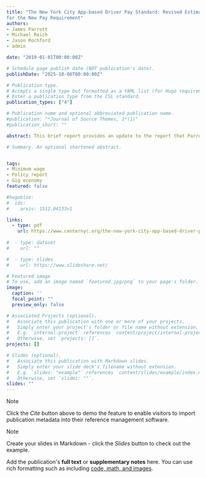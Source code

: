 ```yaml
---
title: "The New York City App-based Driver Pay Standard: Revised Estimates 
for the New Pay Requirement"
authors:
- James Parrott
- Michael Reich
- Jason Rochford
- admin

date: "2019-01-01T00:00:00Z"

# Schedule page publish date (NOT publication's date).
publishDate: "2025-10-06T00:00:00Z"

# Publication type.
# Accepts a single type but formatted as a YAML list (for Hugo requirements).
# Enter a publication type from the CSL standard.
publication_types: ["4"]

# Publication name and optional abbreviated publication name.
#publication: "*Journal of Source Themes, 1*(1)"
#publication_short: ""

abstract: This brief report provides an update to the report that Parrott and Reich issued in July 2018, "An Earnings Standard for New York City’s App-based Drivers: Economic Analysis and Policy Assessment,” and informs the final pay standard as incorporated in the Driver Income and Transparency Rules, adopted by the New York City Taxi and Limousine Commission (TLC) on December 4, 2018.1 The new pay standard takes effect February 1, 2019. Since the July report, we have revised the basis for our expense analysis and used new data to revise our estimate of the extent by which current driver earnings fall below the proposed minimum driver pay standard. With the adopted rules, New York City becomes the first city in the U.S. to establish a minimum pay standard for app-dispatched drivers, and the first city anywhere with an incentive for companies to increase the percent of time a driver has apassenger is in the car.

# Summary. An optional shortened abstract.


tags:
- Minimum wage
- Policy report
- Gig economy
featured: false

#hugoblox:
#  ids:
#    arxiv: 1512.04133v1

links:
  - type: pdf
    url: https://www.centernyc.org/the-new-york-city-app-based-driver-pay-standard-revised
 
#  - type: dataset
#    url: ""

#  - type: slides
#    url: https://www.slideshare.net/

# Featured image
# To use, add an image named `featured.jpg/png` to your page's folder. 
image:
  caption: ''
  focal_point: ""
  preview_only: false

# Associated Projects (optional).
#   Associate this publication with one or more of your projects.
#   Simply enter your project's folder or file name without extension.
#   E.g. `internal-project` references `content/project/internal-project/index.md`.
#   Otherwise, set `projects: []`.
projects: []

# Slides (optional).
#   Associate this publication with Markdown slides.
#   Simply enter your slide deck's filename without extension.
#   E.g. `slides: "example"` references `content/slides/example/index.md`.
#   Otherwise, set `slides: ""`.
slides: ""
---
```


> [!NOTE]
> Click the *Cite* button above to demo the feature to enable visitors to import publication metadata into their reference management software.

> [!NOTE]
> Create your slides in Markdown - click the *Slides* button to check out the example.

Add the publication's **full text** or **supplementary notes** here. You can use rich formatting such as including [code, math, and images](https://docs.hugoblox.com/content/writing-markdown-latex/).
